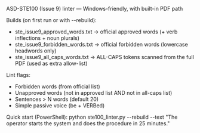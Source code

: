 ASD-STE100 (Issue 9) linter — Windows-friendly, with built-in PDF path

Builds (on first run or with --rebuild):
  - ste_issue9_approved_words.txt        -> official approved words (+ verb inflections + noun plurals)
  - ste_issue9_forbidden_words.txt       -> official forbidden words (lowercase headwords only)
  - ste_issue9_all_caps_words.txt        -> ALL-CAPS tokens scanned from the full PDF (used as extra allow-list)

Lint flags:
  - Forbidden words (from official list)
  - Unapproved words (not in approved list AND not in all-caps list)
  - Sentences > N words (default 20)
  - Simple passive voice (be + VERBed)

Quick start (PowerShell):
  python ste100_linter.py --rebuild --text "The operator starts the system and does the procedure in 25 minutes."
